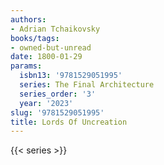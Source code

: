 ```yaml
---
authors:
- Adrian Tchaikovsky
books/tags:
- owned-but-unread
date: 1800-01-29
params:
  isbn13: '9781529051995'
  series: The Final Architecture
  series_order: '3'
  year: '2023'
slug: '9781529051995'
title: Lords Of Uncreation
---
```


<!--more-->

{{< series >}}